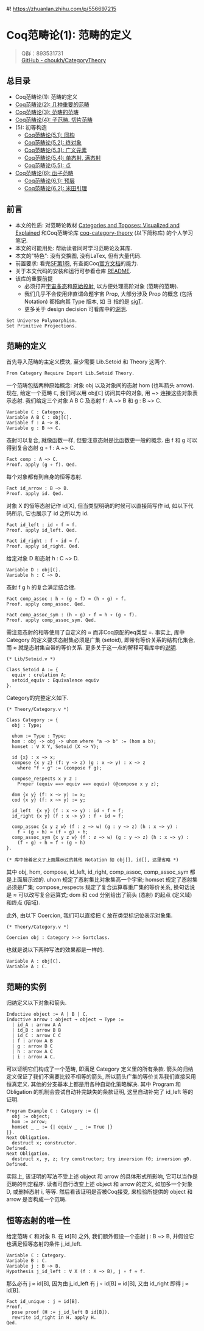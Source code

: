 #! https://zhuanlan.zhihu.com/p/556697215
# Coq范畴论(1): 范畴的定义

> Q群：893531731  
> [GitHub - choukh/CategoryTheory](https://github.com/choukh/CategoryTheory)  

## 总目录
- Coq范畴论(1): 范畴的定义
- [Coq范畴论(2): 几种重要的范畴](https://zhuanlan.zhihu.com/p/556792600)
- [Coq范畴论(3): 范畴的范畴](https://zhuanlan.zhihu.com/p/557512972)
- [Coq范畴论(4): 子范畴, 切片范畴](https://zhuanlan.zhihu.com/p/558754991)
- (5): 初等构造
  - [Coq范畴论(5.1): 同构](https://zhuanlan.zhihu.com/p/558985506)
  - [Coq范畴论(5.2): 终对象](https://zhuanlan.zhihu.com/p/559224308)
  - [Coq范畴论(5.3): 广义元素](https://zhuanlan.zhihu.com/p/559596332)
  - [Coq范畴论(5.4): 单态射, 满态射](https://zhuanlan.zhihu.com/p/563282209)
  - [Coq范畴论(5.5): 点](https://zhuanlan.zhihu.com/p/563649072)
- [Coq范畴论(6): 函子范畴](https://zhuanlan.zhihu.com/p/564115602)
  - [Coq范畴论(6.1): 预层](https://zhuanlan.zhihu.com/p/566143445)
  - [Coq范畴论(6.2): 米田引理](https://zhuanlan.zhihu.com/p/566894883)

## 前言

- 本文的性质: 对范畴论教材 [Categories and Toposes: Visualized and Explained](https://www.amazon.com/Categories-Toposes-Visualized-Richard-Southwell/dp/B0948LKZXX) 和Coq范畴论库 [coq-category-theory](https://github.com/jwiegley/category-theory) (以下简称库) 的个人学习笔记.
- 本文的可能用处: 帮助读者同时学习范畴论及其库.
- 本文的"特色": 没有交换图, 没有LaTex, 但有大量代码.
- 前置要求: 看完[SF第1卷](https://coq-zh.github.io/SF-zh/lf-current/toc.html), 有查阅Coq[官方文档](https://coq.inria.fr/distrib/current/refman/)的能力.
- 关于本文代码的安装和运行可参看仓库 [README](https://github.com/choukh/CategoryTheory).
- 该库的重要前提
  - 必须打开[宇宙多态](https://coq.inria.fr/refman/addendum/universe-polymorphism.html)和[原始投射](https://coq.inria.fr/library/Coq.Init.Specif.html#projT1), 以方便处理高阶对象 (范畴的范畴).
  - 我们几乎不会使用非直谓命题宇宙 Prop, 大部分涉及 Prop 的概念 (包括 Notation) 都指向其 Type 版本, 如 ∃ 指的是 [sigT](https://coq.inria.fr/library/Coq.Init.Specif.html#sigT).
  - 更多关于 design decision 可看库中的[说明](https://github.com/jwiegley/category-theory#design-decisions).

```Coq
Set Universe Polymorphism.
Set Primitive Projections.
```

## 范畴的定义

首先导入范畴的主定义模块, 至少需要 Lib.Setoid 和 Theory 这两个.
```Coq
From Category Require Import Lib.Setoid Theory.
```

一个范畴包括两种原始概念: 对象 obj 以及对象间的态射 hom (也叫箭头 arrow).
现在, 给定一个范畴 ℂ, 我们可以用 obj[ℂ] 访问其中的对象, 用 ~> 连接这些对象表示态射. 我们给定三个对象 A B C 及态射 f : A ~> B 和 g : B ~> C.

```Coq
Variable ℂ : Category.
Variable A B C : obj[ℂ].
Variable f : A ~> B.
Variable g : B ~> C.
```

态射可以复合, 就像函数一样, 但要注意态射是比函数更一般的概念. 由 f 和 g 可以得到复合态射 g ∘ f : A ~> C.

```Coq
Fact comp : A ~> C.
Proof. apply (g ∘ f). Qed.
```

每个对象都有到自身的恒等态射.

```Coq
Fact id_arrow : B ~> B.
Proof. apply id. Qed.
```

对象 X 的恒等态射记作 id[X], 但当类型明确的时候可以直接简写作 id, 如以下代码所示, 它也展示了 id 之所以为 id.

```Coq
Fact id_left : id ∘ f ≈ f.
Proof. apply id_left. Qed.

Fact id_right : f ∘ id ≈ f.
Proof. apply id_right. Qed.
```

给定对象 D 和态射 h : C ~> D.

```Coq
Variable D : obj[ℂ].
Variable h : C ~> D.
```

态射 f g h 的复合满足结合律.

```Coq
Fact comp_assoc : h ∘ (g ∘ f) ≈ (h ∘ g) ∘ f.
Proof. apply comp_assoc. Qed.

Fact comp_assoc_sym : (h ∘ g) ∘ f ≈ h ∘ (g ∘ f).
Proof. apply comp_assoc_sym. Qed.
```

需注意态射的相等使用了自定义的 ≈ 而非Coq原配的eq类型 =. 事实上, 库中 Category 的定义要求态射集必须是广集 (setoid), 即带有等价关系的结构化集合, 而 ≈ 就是态射集自带的等价关系. 更多关于这一点的解释可看库中的[说明](https://github.com/jwiegley/category-theory/blob/1c251e22ddd81512bab8f105c865d45603163789/Theory/Category.v#L13).

```Coq
(* Lib/Setoid.v *)

Class Setoid A := {
  equiv : crelation A;
  setoid_equiv : Equivalence equiv
}.
```

Category的完整定义如下.

```Coq
(* Theory/Category.v *)

Class Category := {
  obj : Type;

  uhom := Type : Type;
  hom : obj -> obj -> uhom where "a ~> b" := (hom a b);
  homset : ∀ X Y, Setoid (X ~> Y);

  id {x} : x ~> x;
  compose {x y z} (f: y ~> z) (g : x ~> y) : x ~> z
    where "f ∘ g" := (compose f g);

  compose_respects x y z :
    Proper (equiv ==> equiv ==> equiv) (@compose x y z);

  dom {x y} (f: x ~> y) := x;
  cod {x y} (f: x ~> y) := y;

  id_left  {x y} (f : x ~> y) : id ∘ f ≈ f;
  id_right {x y} (f : x ~> y) : f ∘ id ≈ f;

  comp_assoc {x y z w} (f : z ~> w) (g : y ~> z) (h : x ~> y) :
    f ∘ (g ∘ h) ≈ (f ∘ g) ∘ h;
  comp_assoc_sym {x y z w} (f : z ~> w) (g : y ~> z) (h : x ~> y) :
    (f ∘ g) ∘ h ≈ f ∘ (g ∘ h)
}.

(* 库中接着定义了上面展示过的其他 Notation 如 obj[], id[], 这里省略 *)
```

其中 obj, hom, compose, id_left, id_right, comp_assoc, comp_assoc_sym 都是上面展示过的. uhom 规定了态射集比对象集高一个宇宙; homset 规定了态射集必须是广集; compose_respects 规定了复合运算尊重广集的等价关系, 换句话说是 ≈ 可以改写复合运算式; dom 和 cod 分别给出了箭头 (态射) 的起点 (定义域) 和终点 (陪域).

此外, 由以下 Coercion, 我们可以直接把 ℂ 放在类型标记位表示对象集.

```Coq
(* Theory/Category.v *)

Coercion obj : Category >-> Sortclass.
```

也就是说以下两种写法的效果都是一样的.

```Coq
Variable A : obj[ℂ].
Variable A : ℂ.
```

## 范畴的实例

归纳定义以下对象和箭头.

```Coq
Inductive object := A | B | C.
Inductive arrow : object → object → Type :=
  | id_A : arrow A A
  | id_B : arrow B B
  | id_C : arrow C C
  | f : arrow A B
  | g : arrow B C
  | h : arrow A C
  | i : arrow A C.
```

可以证明它们构成了一个范畴, 即满足 Category 定义里的所有条款. 箭头的归纳定义保证了我们不需要比较不相等的箭头, 所以箭头广集的等价关系我们直接采用恒真定义. 其他的分支基本上都是用各种自动化策略解决. 其中 Program 和 Obligation 的机制会尝试自动补完缺失的条款证明, 这里自动补完了 id_left 等的证明.

```Coq
Program Example ℂ : Category := {|
  obj := object;
  hom := arrow;
  homset _ _ := {| equiv _ _ := True |}
|}.
Next Obligation.
  destruct x; constructor.
Defined.
Next Obligation.
  destruct x, y, z; try constructor; try inversion f0; inversion g0.
Defined.
```

实际上, 该证明的写法不受上述 object 和 arrow 的具体形式所影响, 它可以当作是范畴的判定程序. 读者可自行改变上述 object 和 arrow 的定义, 如加多一个对象 D, 或删掉态射 i, 等等. 然后看该证明是否被Coq接受, 来检验所提供的 object 和 arrow 是否构成一个范畴.

## 恒等态射的唯一性

给定范畴 ℂ 和对象 B. 在 id[B] 之外, 我们额外假设一个态射 j : B ~> B, 并假设它也满足恒等态射的条件 j_id_left.

```Coq
Variable ℂ : Category.
Variable B : ℂ.
Variable j : B ~> B.
Hypothesis j_id_left : ∀ X (f : X ~> B), j ∘ f ≈ f.
```

那么必有 j ≈ id[B], 因为由 j_id_left 有 j ∘ id[B] ≈ id[B], 又由 id_right 即得 j ≈ id[B].

```Coq
Fact id_unique : j ≈ id[B].
Proof.
  pose proof (H := j_id_left B id[B]).
  rewrite id_right in H. apply H.
Qed.
```

